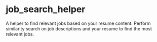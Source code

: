 # job_search_helper

A helper to find relevant jobs based on your resume content. Perform similarity search on job descriptions and your resume to find the most relevant jobs.